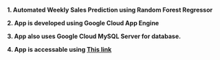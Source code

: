 **1. Automated Weekly Sales Prediction using Random Forest Regressor**

**2. App is developed using Google Cloud App Engine**

**3. App also uses Google Cloud MySQL Server for database.**

**4. App is accessable using [This link](https://simple-dash-app-engine-app-dot-quickstart-1551880525436.uc.r.appspot.com)**

